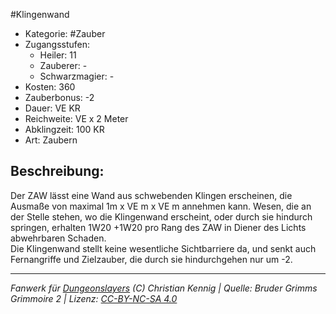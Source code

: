 #Klingenwand  
- Kategorie: #Zauber  
- Zugangsstufen:  
  - Heiler: 11  
  - Zauberer: -  
  - Schwarzmagier: -  
- Kosten: 360  
- Zauberbonus: -2  
- Dauer: VE KR  
- Reichweite: VE x 2 Meter  
- Abklingzeit: 100 KR  
- Art: Zaubern     

## Beschreibung:
Der ZAW lässt eine Wand aus schwebenden Klingen erscheinen, die Ausmaße von maximal 1m x VE m x VE m annehmen kann. Wesen, die an der Stelle stehen, wo die Klingenwand erscheint, oder durch sie hindurch springen, erhalten 1W20 +1W20 pro Rang des ZAW in Diener des Lichts abwehrbaren Schaden.<br>Die Klingenwand stellt keine wesentliche Sichtbarriere da, und senkt auch Fernangriffe und Zielzauber, die durch sie hindurchgehen nur um -2.


___
*Fanwerk für [Dungeonslayers](https://www.dungeonslayers.net/) (C) Christian Kennig | Quelle: Bruder Grimms Grimmoire 2 | Lizenz: [CC-BY-NC-SA 4.0](https://creativecommons.org/licenses/by-nc-sa/4.0/deed.de)*